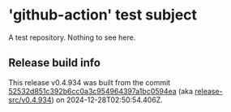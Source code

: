 # 'github-action' test subject

A test repository. Nothing to see here.


## Release build info

This release v0.4.934 was built from the commit [52532d851c392b6cc0a3c954964397a1bc0594ea](https://github.com/kattecon/gh-release-test-ga/tree/52532d851c392b6cc0a3c954964397a1bc0594ea) (aka [release-src/v0.4.934](https://github.com/kattecon/gh-release-test-ga/tree/release-src/v0.4.934)) on 2024-12-28T02:50:54.406Z.
        